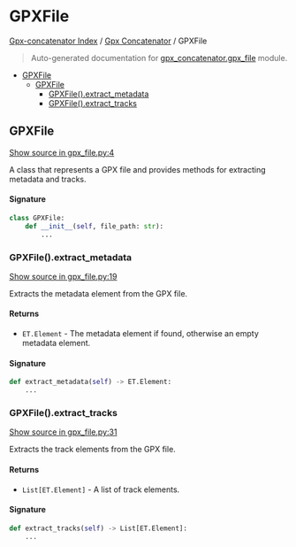 # GPXFile

[Gpx-concatenator Index](../README.md#gpx-concatenator-index) /
[Gpx Concatenator](./index.md#gpx-concatenator) /
GPXFile

> Auto-generated documentation for [gpx_concatenator.gpx_file](../../gpx_concatenator/gpx_file.py) module.

- [GPXFile](#gpxfile)
  - [GPXFile](#gpxfile-1)
    - [GPXFile().extract_metadata](#gpxfile()extract_metadata)
    - [GPXFile().extract_tracks](#gpxfile()extract_tracks)

## GPXFile

[Show source in gpx_file.py:4](../../gpx_concatenator/gpx_file.py#L4)

A class that represents a GPX file and provides methods for extracting metadata and tracks.

#### Signature

```python
class GPXFile:
    def __init__(self, file_path: str):
        ...
```

### GPXFile().extract_metadata

[Show source in gpx_file.py:19](../../gpx_concatenator/gpx_file.py#L19)

Extracts the metadata element from the GPX file.

#### Returns

- `ET.Element` - The metadata element if found, otherwise an empty metadata element.

#### Signature

```python
def extract_metadata(self) -> ET.Element:
    ...
```

### GPXFile().extract_tracks

[Show source in gpx_file.py:31](../../gpx_concatenator/gpx_file.py#L31)

Extracts the track elements from the GPX file.

#### Returns

- `List[ET.Element]` - A list of track elements.

#### Signature

```python
def extract_tracks(self) -> List[ET.Element]:
    ...
```